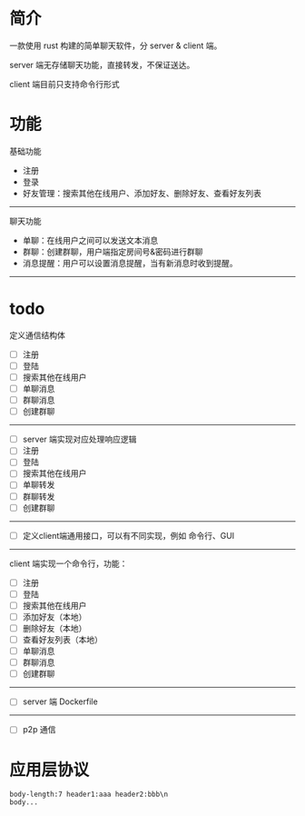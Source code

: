 # 简介
一款使用 rust 构建的简单聊天软件，分 server & client 端。

server 端无存储聊天功能，直接转发，不保证送达。

client 端目前只支持命令行形式


# 功能

基础功能

+ 注册
+ 登录
+ 好友管理：搜索其他在线用户、添加好友、删除好友、查看好友列表

---

聊天功能

+ 单聊：在线用户之间可以发送文本消息
+ 群聊：创建群聊，用户端指定房间号&密码进行群聊
+ 消息提醒：用户可以设置消息提醒，当有新消息时收到提醒。

---

# todo

定义通信结构体
- [ ] 注册
- [ ] 登陆
- [ ] 搜索其他在线用户
- [ ] 单聊消息
- [ ] 群聊消息
- [ ] 创建群聊

---

- [ ] server 端实现对应处理响应逻辑
- [ ] 注册
- [ ] 登陆 
- [ ] 搜索其他在线用户 
- [ ] 单聊转发
- [ ] 群聊转发
- [ ] 创建群聊

---

- [ ] 定义client端通用接口，可以有不同实现，例如 命令行、GUI

--- 

client 端实现一个命令行，功能：
- [ ] 注册
- [ ] 登陆
- [ ] 搜索其他在线用户
- [ ] 添加好友（本地）
- [ ] 删除好友（本地）
- [ ] 查看好友列表（本地）
- [ ] 单聊消息
- [ ] 群聊消息
- [ ] 创建群聊

---

- [ ] server 端 Dockerfile

---

- [ ] p2p 通信

# 应用层协议
```
body-length:7 header1:aaa header2:bbb\n
body...
```
